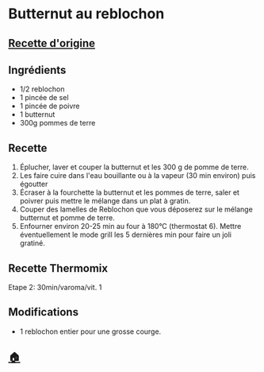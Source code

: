 # Butternut au reblochon
## [Recette d'origine](https://www.marmiton.org/recettes/recette_butternut-au-reblochon_230352.aspx)

## Ingrédients
- 1/2 reblochon
- 1 pincée de sel
- 1 pincée de poivre
- 1 butternut
- 300g pommes de terre

## Recette
1. Éplucher, laver et couper la butternut et les 300 g de pomme de terre.
2. Les faire cuire dans l'eau bouillante ou à la vapeur (30 min environ) puis égoutter 
3. Écraser à la fourchette la butternut et les pommes de terre, saler et poivrer puis mettre le mélange dans un plat à gratin.
4. Couper des lamelles de Reblochon que vous déposerez sur le mélange butternut et pomme de terre.
5. Enfourner environ 20-25 min au four à 180°C (thermostat 6). Mettre éventuellement le mode grill les 5 dernières min pour faire un joli gratiné.

## Recette Thermomix
Etape 2: 30min/varoma/vit. 1

## Modifications
- 1 reblochon entier pour une grosse courge.


## [:house:](/)
